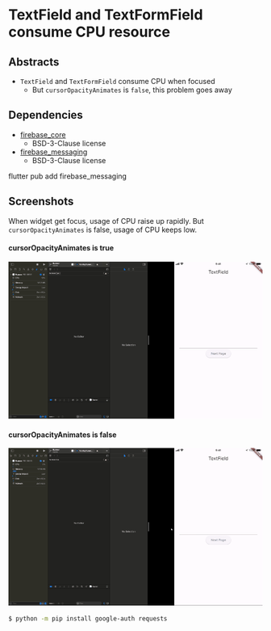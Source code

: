 # TextField and TextFormField consume CPU resource

## Abstracts

* `TextField` and `TextFormField` consume CPU when focused
  * But `cursorOpacityAnimates` is `false`, this problem goes away

## Dependencies

* [firebase_core](https://github.com/firebase/flutterfire/tree/master/packages/firebase_core/firebase_core)
  * BSD-3-Clause license
* [firebase_messaging](https://github.com/firebase/flutterfire/tree/master/packages/firebase_messaging/firebase_messaging)
  * BSD-3-Clause license

flutter pub add firebase_messaging

## Screenshots

When widget get focus, usage of CPU raise up rapidly.
But `cursorOpacityAnimates` is false, usage of CPU keeps low.

#### cursorOpacityAnimates is true

<img src="./images/true.gif" width="640" />

#### cursorOpacityAnimates is false

<img src="./images/false.gif" width="640" />

````sh
$ python -m pip install google-auth requests
````